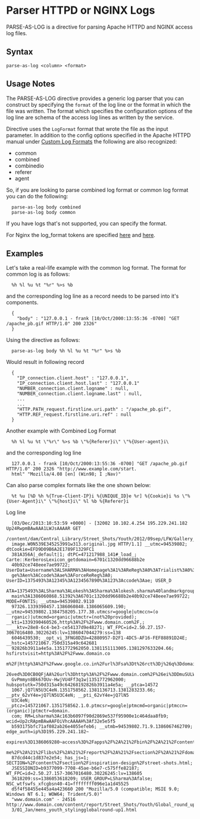 # Parser HTTPD or NGINX Logs

PARSE-AS-LOG is a directive for parsing Apache HTTPD and NGINX access log files.

## Syntax

```
parse-as-log <column> <format>
```

## Usage Notes

The PARSE-AS-LOG directive provides a generic log parser that you can construct by specifying the ```format``` of
the log line or the format in which the file was written. The format which specifies the configuration options of
 the log line are schema of the access log lines as written by the service.

Directive uses the ```LogFormat``` format that wrote the file as the input parameter.
In addition to the config options specified in the Apache HTTPD manual under [Custom Log Formats](http://httpd.apache.org/docs/current/mod/mod_log_config.html)
the following are also recognized:

* common
* combined
* combinedio
* referer
* agent

So, if you are looking to parse combined log format or common log format you can do the following:

```
  parse-as-log body combined
  parse-as-log body common
```

If you have logs that's not supported, you can specify the format.

For Nginx the log_format tokens are specified [here](http://nginx.org/en/docs/http/ngx_http_log_module.html#log_format)
and [here](http://nginx.org/en/docs/http/ngx_http_core_module.html#variables).

## Examples

Let's take a real-life example with the common log format. The format for common log is as follows:

```
  %h %l %u %t "%r" %>s %b
```

and the corresponding log line as a record needs to be parsed into it's components.

```
  {
    "body" : "127.0.0.1 - frank [10/Oct/2000:13:55:36 -0700] "GET /apache_pb.gif HTTP/1.0" 200 2326"
  }
```

Using the directive as follows:

```
  parse-as-log body %h %l %u %t "%r" %>s %b
```

Would result in following record

```
  {
    "IP_connection.client.host" : "127.0.0.1",
    "IP_connection.client.host.last" : "127.0.0.1"
    "NUMBER_connection.client.logname" : null,
    "NUMBER_connection.client.logname.last" : null,
    ...
    ...
    "HTTP.PATH_request.firstline.uri.path" : "/apache_pb.gif",
    "HTTP.REF_request.firstline.uri.ref" : null
  }
```

Another example with Combined Log Format
```
  %h %l %u %t \"%r\" %>s %b \"%{Referer}i\" \"%{User-agent}i\
```

and the corresponding log line
```
  127.0.0.1 - frank [10/Oct/2000:13:55:36 -0700] "GET /apache_pb.gif HTTP/1.0" 200 2326 "http://www.example.com/start.
  html" "Mozilla/4.08 [en] (Win98; I ;Nav)"
```

Can also parse complex formats like the one shown below:

```
  %t %u [%D %h %{True-Client-IP}i %{UNIQUE_ID}e %r] %{Cookie}i %s \"%{User-Agent}i\" \"%{host}i\" %l %b %{Referer}i
```

Log line
```
  [03/Dec/2013:10:53:59 +0000] - [32002 10.102.4.254 195.229.241.182 Up24RwpmBAwAAA1LWJsAAAAR GET
  /content/dam/Central_Library/Street_Shots/Youth/2012/09sep/LFW/Gallery_03/LFW_SS13_SEPT_12_777.jpg.
  image.W0N539E3452S3991w313.original.jpg HTTP/1.1] __utmc=94539802; dtCookie=EFD9D09B6A2E1789F1329FC1
  381A356A|_default|1; dtPC=471217988_141#_load_; Carte::KerberosLexicon_getdomain=6701c1320dd96688b2e
  40b92ce748eee7ae99722; UserData=Username%3ALSHARMA%3AHomepage%3A1%3AReReg%3A0%3ATrialist%3A0%3ALangua
  ge%3Aen%3ACcode%3Aae%3AForceReReg%3A0; UserID=1375493%3A12345%3A1234567890%3A123%3Accode%3Aae; USER_D
  ATA=1375493%3ALSharma%3ALokesh%3ASharma%3Alokesh.sharma%40landmarkgroup.com%3A0%3A1%3Aen%3Aae%3A%3Ado
  main%3A1386060868.51392%3A6701c1320dd96688b2e40b92ce748eee7ae99722; MODE=FONTIS; __utma=94539802.9110
  97326.1339390457.1386060848.1386065609.190; __utmz=94539802.1384758205.177.38.utmcsr=google|utmccn=(o
  rganic)|utmcmd=organic|utmctr=(not%20provided); __kti=1339390460526,http%3A%2F%2Fwww.domain.com%2F,;
  __ktv=28e8-6c4-be3-ce54137d9e48271; WT_FPC=id=2.50.27.157-3067016480.30226245:lv=1386047044279:ss=138
  6046439530; _opt_vi_3FNG8DZU=42880957-D2F1-4DC5-AF16-FEF88891D24E; __hstc=145721067.750d315a49c642681
  92826b3911a4e5a.1351772962050.1381151113005.1381297633204.66; hsfirstvisit=http%3A%2F%2Fwww.domain.co
  m%2F|http%3A%2F%2Fwww.google.co.in%2Furl%3Fsa%3Dt%26rct%3Dj%26q%3Ddomain.com%26source%3Dweb%26cd%3D1%
  26ved%3D0CB0QFjAA%26url%3Dhttp%3A%2F%2Fwww.domain.com%2F%26ei%3DDmuSULW3AcTLhAfJ24CoDA%26usg%3DAFQjCN
  GvPmmyn8Bk67OUv-HwjVU4Ff3q1w|1351772962000; hubspotutk=750d315a49c64268192826b3911a4e5a; __ptca=14572
  1067.jQ7lN5U3C4eN.1351758562.1381136713.1381283233.66; __ptv_62vY4e=jQ7lN5U3C4eN; __pti_62vY4e=jQ7lN5
  U3C4eN; __ptcz=145721067.1351758562.1.0.ptmcsr=google|ptmcmd=organic|ptmccn=(organic)|ptmctr=domain.
  com; RM=Lsharma%3Ac163b6097f90d2869e537f95900e1c464daa8fb9; wcid=Up2cRApmBAwAAFOiVhcAAAAH%3Af32e5e5f5
  b593175bfc71af082ab26e4055efeb6; __utmb=94539802.71.9.1386067462709; edge_auth=ip%3D195.229.241.182~
  expires%3D1386069280~access%3D%2Fapps%2F%2A%21%2Fbin%2F%2A%21%2Fcontent%2F%2A%21%2Fetc%2F%2A%21%2Fho
  me%2F%2A%21%2Flibs%2F%2A%21%2Freport%2F%2A%21%2Fsection%2F%2A%21%2Fdomain%2F%2A~md5%3D5b47f341723924
  87dcd44c1d837e2e54; has_js=1; SECTION=%2Fcontent%2Fsection%2Finspiration-design%2Fstreet-shots.html;
  JSESSIONID=b9377099-7708-45ae-b6e7-c575ffe82187; WT_FPC=id=2.50.27.157-3067016480.30226245:lv=138605
  3618209:ss=1386053618209; USER_GROUP=LSharma%3Afalse; NSC_wtfswfs_xfcgbsn40-41=ffffffff096e1a1d45525
  d5f4f58455e445a4a423660 200 "Mozilla/5.0 (compatible; MSIE 9.0; Windows NT 6.1; WOW64; Trident/5.0)"
  "www.domain.com" - 24516 http://www.domain.com/content/report/Street_Shots/Youth/Global_round_up/201
  3/01_Jan/mens_youth_stylingglobalround-up1.html
```
